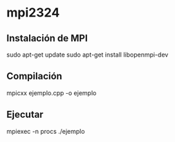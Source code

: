 # mpi2324

## Instalación de MPI


sudo apt-get update
sudo apt-get install libopenmpi-dev


## Compilación

mpicxx ejemplo.cpp -o ejemplo


## Ejecutar

mpiexec -n procs ./ejemplo
